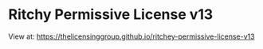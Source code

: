 # Ritchy Permissive License v13

View at: https://thelicensinggroup.github.io/ritchey-permissive-license-v13
